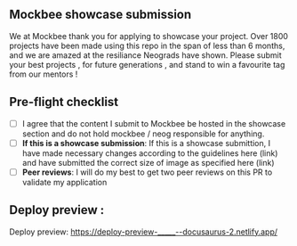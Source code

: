<!--
Thank you for sending the PR! We appreciate you spending the time to work on these changes.
You can learn more about Mockbee here: https://mockbee.netlify.app/docs/introduction/
Happy contributing!
-->

## Mockbee showcase submission

We at Mockbee thank you for applying to showcase your project. 
Over 1800 projects have been made using this repo in the span of less than 6 months, and we are amazed at the resiliance Neograds have shown. Please submit your best projects , for future generations , and stand to win a favourite tag from our mentors !

## Pre-flight checklist

<!-- [x] signifies a checked box, [] signifies an unchecked box. -->

- [ ] I agree that the content I submit to Mockbee be hosted in the showcase section and do not hold mockbee / neog responsible for anything.
- [ ] **If this is a showcase submission**: If this is a showcase submittion, I have made necessary changes according to the guidelines here (link) and have submitted the correct size of image as specified here (link)
- [ ] **Peer reviews**: I will do my best to get two peer reviews on this PR to validate my application

## Deploy preview :

<!-- Edit the below line with your deploy preview of the showcase page -->

Deploy preview: https://deploy-preview-_____--docusaurus-2.netlify.app/
